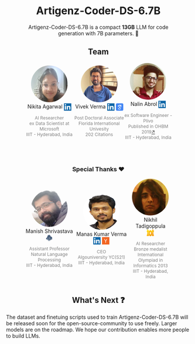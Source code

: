 <div style="margin-left: 10%; margin-right: 10%; text-align: center;">
  <h1>Artigenz-Coder-DS-6.7B</h1>
  <p>Artigenz-Coder-DS-6.7B is a compact <strong>13GB</strong> LLM for code generation with 7B parameters. 🌟</p>
</div>

<h2 style="margin-left: 10%; margin-right: 10%; text-align: center;">Team</h2>

<div style="display: flex; justify-content: space-around; align-items: center; margin-left: 10%; margin-right: 10%;">
  <div style="text-align: center;">
    <img src="imgs/nikita.jpeg" alt="Nikita Agarwal" style="width: 100px; height: 100px; border-radius: 50%;">
    <div>
      <p style="display: inline-block; margin: 0;">Nikita Agarwal</p>
      <a href="https://www.linkedin.com/in/nikita-agawal-iiith/" target="_blank" style="display: inline-block;">
        <img src="imgs/linkedin_logo.png" alt="LinkedIn" style="width: 20px; height: 20px; vertical-align: middle;">
      </a>
    </div>
    <p style="color: grey; font-size: 12px; margin-bottom: 0">AI Researcher</p>
    <p style="color: grey; font-size: 12px; margin-top: 0;margin-bottom:0">ex Data Scientist at Microsoft</p>
    <p style="color: grey; font-size: 12px; margin-top: 0">IIIT - Hyderabad, India</p>
  </div>
  <div style="text-align: center;">
    <img src="imgs/vivek.jpeg" alt="Vivek Verma" style="width: 100px; height: 100px; border-radius: 50%;">
    <div>
      <p style="display: inline-block; margin: 0;">Vivek Verma</p>
      <a href="https://www.linkedin.com/in/vivek-verma-bb9087238/" target="_blank" style="display: inline-block;">
        <img src="imgs/linkedin_logo.png" alt="LinkedIn" style="width: 20px; height: 20px; vertical-align: middle;">
      </a>
      <a href="https://scholar.google.com/citations?user=1b4qBFQAAAAJ&hl=en" target="_blank" style="display: inline-block;">
        <img src="imgs/google-scholar-logo.png" alt="LinkedIn" style="width: 20px; height: 20px; vertical-align: middle;">
      </a>
    </div>
    <p style="color: grey; font-size: 12px; margin-bottom: 0">Post Doctoral Associate</p>
    <p style="color: grey; font-size: 12px; margin-bottom: 0;margin-top:0">Florida International Univesity</p>
    <p style="color: grey; font-size: 12px; margin-top: 0;">202 Citations</p>
  </div>
  <div style="text-align: center;">
    <img src="imgs/nalin.jpeg" alt="Nalin Abrol" style="width: 100px; height: 100px; border-radius: 50%;">
    <div>
      <p style="display: inline-block; margin: 0;">Nalin Abrol</p>
      <a href="https://www.linkedin.com/in/nalin-abrol-aa7211164/" target="_blank" style="display: inline-block;">
        <img src="imgs/linkedin_logo.png" alt="LinkedIn" style="width: 20px; height: 20px; vertical-align: middle;">
      </a>
    </div>
    <p style="color: grey; font-size: 12px; margin-bottom: 0">ex Software Engineer - Plivo</p>
    <p style="color: grey; font-size: 12px; margin-bottom: 0;margin-top:0">Published in OHBM 2019<a href="">↗</a></p>
    <p style="color: grey; font-size: 12px; margin-top: 0;">IIIT - Hyderabad, India</p>
  </div>
</div>

</br>

</br>

<h3 style="margin-left: 10%; margin-right: 10%; text-align: center;">Special Thanks ❤️</h3>

<div style="display: flex; justify-content: space-around; align-items: center; margin-left: 10%; margin-right: 10%;">
  <div style="text-align: center;">
    <img src="imgs/Manish_Shrivastava.jpg" alt="Manish Srivastava" style="width: 100px; height: 100px; border-radius: 50%;">
    <div>
      <p style="display: inline-block; margin: 0;">Manish Shrivastava</p>
      <a href="https://www.iiit.ac.in/people/faculty/m.shrivastava/" target="_blank" style="display: inline-block;">
        <img src="imgs/iiith.png" alt="LinkedIn" style="width: 20px; height: 20px; vertical-align: middle;">
      </a>
    </div>
    <p style="color: grey; font-size: 12px; margin-bottom: 0">Assistant Professor</p>
    <p style="color: grey; font-size: 12px; margin-top: 0;margin-bottom:0">Natural Language Processing</p>
    <p style="color: grey; font-size: 12px; margin-top: 0">IIIT - Hyderabad, India</p>
  </div>
  <div style="text-align: center;">
    <img src="imgs/manas.png" alt="Manas Kumar Verma" style="width: 100px; height: 100px; border-radius: 50%;">
    <div>
      <p style="display: inline-block; margin: 0;">Manas Kumar Verma</p>
      <a href="https://www.linkedin.com/in/thenextmkv/" target="_blank" style="display: inline-block;">
        <img src="imgs/linkedin_logo.png" alt="LinkedIn" style="width: 20px; height: 20px; vertical-align: middle;">
      </a>
      <a href="https://www.ycombinator.com/companies/algouniversity" target="_blank" style="display: inline-block;">
        <img src="imgs/yc.png" alt="LinkedIn" style="width: 20px; height: 20px; vertical-align: middle;">
      </a>
    </div>
    <p style="color: grey; font-size: 12px; margin-bottom: 0">CEO</p>
    <p style="color: grey; font-size: 12px; margin-bottom: 0;margin-top:0">Algouniversity YC(S21)</p>
    <p style="color: grey; font-size: 12px; margin-top: 0;">IIIT - Hyderabad, India</p>
  </div>
  <div style="text-align: center;">
    <img src="imgs/nikhil.png" alt="Nikhil Tadigoppula" style="width: 100px; height: 100px; border-radius: 50%;">
    <div>
      <p style="display: inline-block; margin: 0;">Nikhil Tadigoppula</p>
      <a href="https://stats.ioinformatics.org/people/2800" target="_blank" style="display: inline-block;">
        <img src="imgs/ioi.png" alt="LinkedIn" style="width: 20px; height: 20px; vertical-align: middle;">
      </a>
    </div>
    <p style="color: grey; font-size: 12px; margin-bottom: 0">AI Researcher</p>
    <p style="color: grey; font-size: 12px; margin-bottom: 0;margin-top:0">Bronze medalist</p>
    <p style="color: grey; font-size: 12px; margin-bottom: 0;margin-top:0">International Olympiad in</p>
    <p style="color: grey; font-size: 12px; margin-bottom: 0;margin-top:0">Informatics 2013</p>
    <p style="color: grey; font-size: 12px; margin-top: 0;">IIIT - Hyderabad, India</p>
  </div>
</div>

<h2 style="margin-left: 10%; margin-right: 10%; text-align: center;">What's Next ❓</h2>

The dataset and finetuing scripts used to train Artigenz-Coder-DS-6.7B will be released soon for the open-source-community to use freely. Larger models are on the roadmap. We hope our contribution enables more people to build LLMs.
